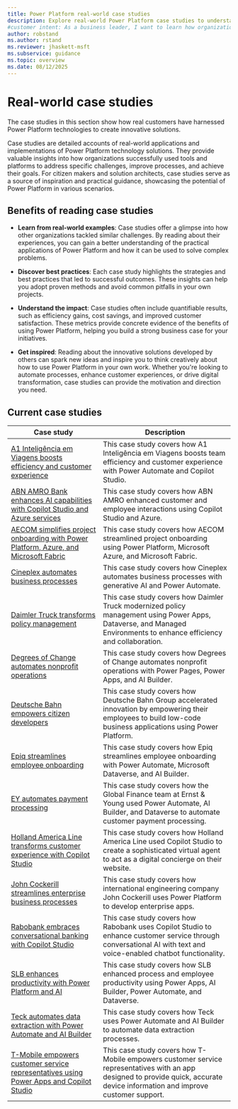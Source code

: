```yaml
---
title: Power Platform real-world case studies
description: Explore real-world Power Platform case studies to understand how customers create innovative solutions, improve processes, and achieve goals.
#customer intent: As a business leader, I want to learn how organizations use Power Platform so that I can identify solutions for my own challenges.
author: robstand
ms.author: rstand
ms.reviewer: jhaskett-msft
ms.subservice: guidance
ms.topic: overview
ms.date: 08/12/2025
---
```


# Real-world case studies

The case studies in this section show how real customers have harnessed Power Platform technologies to create innovative solutions.

Case studies are detailed accounts of real-world applications and implementations of Power Platform technology solutions. They provide valuable insights into how organizations successfully used tools and platforms to address specific challenges, improve processes, and achieve their goals. For citizen makers and solution architects, case studies serve as a source of inspiration and practical guidance, showcasing the potential of Power Platform in various scenarios.

## Benefits of reading case studies

- **Learn from real-world examples**: Case studies offer a glimpse into how other organizations tackled similar challenges. By reading about their experiences, you can gain a better understanding of the practical applications of Power Platform and how it can be used to solve complex problems.

- **Discover best practices**: Each case study highlights the strategies and best practices that led to successful outcomes. These insights can help you adopt proven methods and avoid common pitfalls in your own projects.

- **Understand the impact**: Case studies often include quantifiable results, such as efficiency gains, cost savings, and improved customer satisfaction. These metrics provide concrete evidence of the benefits of using Power Platform, helping you build a strong business case for your initiatives.

- **Get inspired**: Reading about the innovative solutions developed by others can spark new ideas and inspire you to think creatively about how to use Power Platform in your own work. Whether you're looking to automate processes, enhance customer experiences, or drive digital transformation, case studies can provide the motivation and direction you need.
 
## Current case studies

| Case study | Description |
| --- | --- |
| [A1 Inteligência em Viagens boosts efficiency and customer experience](boost-efficiency-experience-case-study.md) | This case study covers how A1 Inteligência em Viagens boosts team efficiency and customer experience with Power Automate and Copilot Studio. |
| [ABN AMRO Bank enhances AI capabilities with Copilot Studio and Azure services](abn-amro-enhances-ai.md) | This case study covers how ABN AMRO enhanced customer and employee interactions using Copilot Studio and Azure. |
| [AECOM simplifies project onboarding with Power Platform, Azure, and Microsoft Fabric](aecom-streamlined-onboarding.md) | This case study covers how AECOM streamlined project onboarding using Power Platform, Microsoft Azure, and Microsoft Fabric. |
| [Cineplex automates business processes](automate-business-processes.md) | This case study covers how Cineplex automates business processes with generative AI and Power Automate. |
| [Daimler Truck transforms policy management](daimler-truck-modernizes-policies.md) | This case study covers how Daimler Truck modernized policy management using Power Apps, Dataverse, and Managed Environments to enhance efficiency and collaboration. |
| [Degrees of Change automates nonprofit operations](nonprofit.md) | This case study covers how Degrees of Change automates nonprofit operations with Power Pages, Power Apps, and AI Builder. |
| [Deutsche Bahn empowers citizen developers](db-empowers-citizen-devs.md) | This case study covers how Deutsche Bahn Group accelerated innovation by empowering their employees to build low-code business applications using Power Platform. |
| [Epiq streamlines employee onboarding](streamline-employee-onboarding.md) | This case study covers how Epiq streamlines employee onboarding with Power Automate, Microsoft Dataverse, and AI Builder. |
| [EY automates payment processing](global-finance.md) | This case study covers how the Global Finance team at Ernst & Young used Power Automate, AI Builder, and Dataverse to automate customer payment processing. |
| [Holland America Line transforms customer experience with Copilot Studio](holland-america-customer-experience.md) | This case study covers how Holland America Line used Copilot Studio to create a sophisticated virtual agent to act as a digital concierge on their website. |
| [John Cockerill streamlines enterprise business processes](engineering-time-tracking.md) | This case study covers how international engineering company John Cockerill uses Power Platform to develop enterprise apps. |
| [Rabobank embraces conversational banking with Copilot Studio](rabobank-conversational-banking.md) | This case study covers how Rabobank uses Copilot Studio to enhance customer service through conversational AI with text and voice-enabled chatbot functionality. |
| [SLB enhances productivity with Power Platform and AI](slb-enhances-productivity.md) | This case study covers how SLB enhanced process and employee productivity using Power Apps, AI Builder, Power Automate, and Dataverse. |
| [Teck automates data extraction with Power Automate and AI Builder](teck-automates-data-extraction.md) | This case study covers how Teck uses Power Automate and AI Builder to automate data extraction processes. |
| [T-Mobile empowers customer service representatives using Power Apps and Copilot Studio](tmobile-empowers-customer-service.md) | This case study covers how T-Mobile empowers customer service representatives with an app designed to provide quick, accurate device information and improve customer support. |
